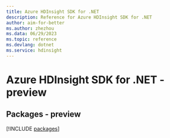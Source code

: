 ```yaml
---
title: Azure HDInsight SDK for .NET
description: Reference for Azure HDInsight SDK for .NET
author: aim-for-better
ms.author: zhezhou
ms.data: 06/29/2023
ms.topic: reference
ms.devlang: dotnet
ms.service: hdinsight
---
```

# Azure HDInsight SDK for .NET - preview
## Packages - preview
[!INCLUDE [packages](hdinsight-index.md)]